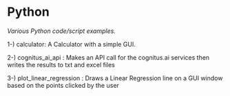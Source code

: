 # Python
*Various Python code/script examples.* <br/>

1-) calculator: A Calculator with a simple GUI.<br/> 

2-) cognitus_ai_api : Makes an API call for the cognitus.ai services then writes the results to txt and excel files<br/>

3-) plot_linear_regression : Draws a Linear Regression line on a GUI window based on the points clicked by the user<br/>
